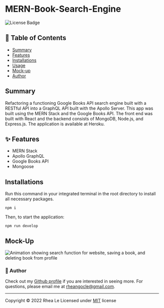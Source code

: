 # MERN-Book-Search-Engine

![License Badge](https://img.shields.io/github/license/mmeii/workout-tracker)
## 📃 Table of Contents

* [Summary](#summary)
* [Features](#features)
* [Installations](#installations)
* [Usage](#usage)
* [Mock-up](#mock-up)
* [Author](#author)


## Summary

Refactoring a functioning Google Books API search engine built with a RESTful API into a GraphQL API built with the Apollo Server. This app was built using the MERN Stack and the Google Books API. The front end was built with React and the backend consists of MongoDB, Node.js, and Express.js. The application is available at Heroku. 

## ✨ Features

* MERN Stack
* Apollo GraphQL
* Google Books API
* Mongoose

## Installations

Run this command in your integrated terminal in the root directory to install all necessary packages. 

```
npm i
```

Then, to start the application:

```
npm run develop
```
## Mock-Up

![Animation showing search function for website, saving a book, and deleting book from profile](./assets/website.gif)

### 👋 Author

Check out my [Github profile](https://github.com/rheangocle) if you are interested in seeing more. For questions, please email me at rheangocle@gmail.com.

---
Copyright © 2022 Rhea Le
Licensed under [MIT](License) license

